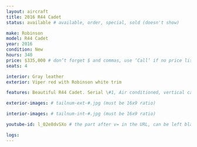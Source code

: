 ```yaml
---
layout: aircraft
title: 2016 R44 Cadet
status: available # available, order, special, sold (doesn't show)

make: Robinson
model: R44 Cadet
year: 2016
condition: New
hours: 340
price: $335,000 # don’t forget $ and commas, use ‘Call’ if no price listed
seats: 4

interior: Gray leather
exterior: Viper red with Robinson white trim

features: Beautiful R44 Cadet. Serial \#1, Air conditioned, vertical card compass, Aspen EFD1000H Pilot/DG, Garmin 225B com radio, Bose interface both, USB prts fwd accessory bar.

exterior-images: # tailnum-ext-#.jpg (must be 16x9 ratio)

interior-images: # tailnum-int-#.jpg (must be 16x9 ratio)

youtube-id: l_02e8dvSXo # the part after v= in the URL, can be left blank

logs:
---
```

